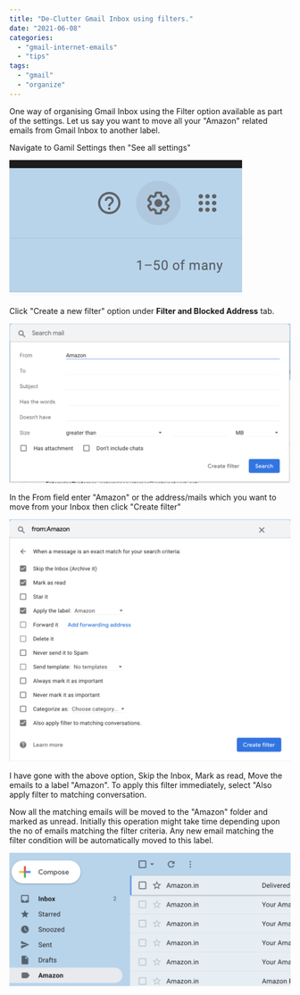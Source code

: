```yaml
---
title: "De-Clutter Gmail Inbox using filters."
date: "2021-06-08"
categories: 
  - "gmail-internet-emails"
  - "tips"
tags: 
  - "gmail"
  - "organize"
---
```


One way of organising Gmail Inbox using the Filter option available as part of the settings. Let us say you want to move all your "Amazon" related emails from Gmail Inbox to another label.

Navigate to Gamil Settings then "See all settings"

![](/assets/images/image-11.png)

Click "Create a new filter" option under **Filter and Blocked Address** tab.

![](/assets/images/image-12-1024x581.png)

In the From field enter "Amazon" or the address/mails which you want to move from your Inbox then click "Create filter"

![](/assets/images/image-13-1024x882.png)

I have gone with the above option, Skip the Inbox, Mark as read, Move the emails to a label "Amazon". To apply this filter immediately, select "Also apply filter to matching conversation.

Now all the matching emails will be moved to the "Amazon" folder and marked as unread. Initially this operation might take time depending upon the no of emails matching the filter criteria. Any new email matching the filter condition will be automatically moved to this label.

![](/assets/images/image-14-1024x485.png)
